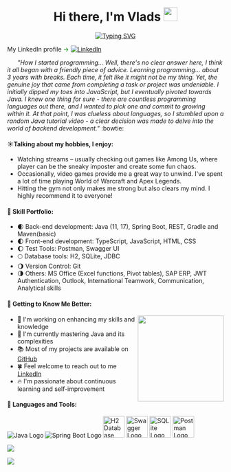 <h1 align="center">Hi there, I'm Vlads <img src="https://github.com/blackcater/blackcater/raw/main/images/Hi.gif" height="32"/></h1>

<div align="center">
  <a href="https://git.io/typing-svg">
    <img src="https://readme-typing-svg.demolab.com?font=Fira+Code&weight=500&pause=1000&vCenter=true&width=700&lines=I%E2%80%99m+software+engineer+with+focus+on+full-stack+development." alt="Typing SVG" />
  </a>
</div>

My LinkedIn profile <span style="color: green;">→</span> [![LinkedIn](https://img.shields.io/badge/-LinkedIn-blue?style=flat-square&logo=LinkedIn&logoColor=white&link=ССЫЛКА_НА_ВАШ_ПРОФИЛЬ)](https://www.linkedin.com/in/vlads-markovskis/)


*&nbsp;&nbsp;&nbsp;&nbsp;&nbsp;&nbsp;"How I started programming... Well, there's no clear answer here, I think it all began with a friendly piece of advice. Learning programming... about 3 years with breaks. Each time, it felt like it might not be my thing. Yet, the genuine joy that came from completing a task or project was undeniable. I initially dipped my toes into JavaScript, but I eventually pivoted towards Java. I knew one thing for sure - there are countless programming languages out there, and I wanted to pick one and commit to growing within it. At that point, I was clueless about languages, so I stumbled upon a random Java tutorial video - a clear decision was made to delve into the world of backend development."* :bowtie:

#### :sunny:Talking about my hobbies, I enjoy: 

- Watching streams – usually checking out games like Among Us, where player can be the sneaky imposter and create some fun chaos.
- Occasionally, video games provide me a great way to unwind. I've spent a lot of time playing World of Warcraft and Apex Legends.
- Hitting the gym not only makes me strong but also clears my mind. I highly recommend it to everyone!


#### :ghost: Skill Portfolio: 
- :waxing_crescent_moon: Back-end development: Java (11, 17), Spring Boot, REST, Gradle and Maven(basic)
- :first_quarter_moon: Front-end development: TypeScript, JavaScript, HTML, CSS
- :waxing_gibbous_moon: Test Tools: Postman, Swagger UI
- :full_moon: Database tools: H2, SQLite, JDBC
- :waning_gibbous_moon: Version Control: Git
- :last_quarter_moon: Others: MS Office (Excel functions, Pivot tables), SAP ERP, JWT Authentication, Outlook, International Teamwork, Communication, Analytical skills

#### :hatching_chick: Getting to Know Me Better:

<div>
  <img src="https://media.tenor.com/Xwi__TiYmpsAAAAC/slushe-nessie.gif" align="right" width="200" />
</div>

- :high_brightness: I'm working on enhancing my skills and knowledge
- :leaves: I'm currently mastering Java and its complexities
- :books: Most of my projects are available on [GitHub](https://github.com/V-Markovskis?tab=repositories)
- :four_leaf_clover: Feel welcome to reach out to me [LinkedIn](https://www.linkedin.com/in/vlads-markovskis/)
- :fire: I'm passionate about continuous learning and self-improvement

#### :wrench: Languages and Tools:
![Java Logo](https://img.icons8.com/color/48/000000/java-coffee-cup-logo--v1.png)
![Spring Boot Logo](https://img.icons8.com/color/48/000000/spring-logo.png)
<img src="https://www.h2database.com/html/images/h2-logo-2.png" alt="H2 Database Logo" width="50" height="50">
<img src="https://help.apiary.io/images/swagger-logo.png" alt="Swagger Logo" width="50" height="50">
<img src="https://upload.wikimedia.org/wikipedia/commons/9/97/Sqlite-square-icon.svg" alt="SQLite Logo" width="50" height="50">
<img src="https://www.svgrepo.com/show/354202/postman-icon.svg" alt="Postman Logo" width="50" height="50">



![](http://github-profile-summary-cards.vercel.app/api/cards/repos-per-language?username=V-Markovskis&theme=2077)

![](http://github-profile-summary-cards.vercel.app/api/cards/profile-details?username=V-Markovskis&theme=2077)




<!---
V-Markovskis/V-Markovskis is a ✨ special ✨ repository because its `README.md` (this file) appears on your GitHub profile.
You can click the Preview link to take a look at your changes.
--->
